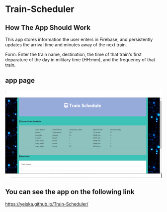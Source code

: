 # Train-Scheduler
## How The App Should Work
This app stores information the user enters in Firebase, and persistently updates the arrival time and minutes away of the next train.

Form: Enter the train name, destination, the time of that train's first deparature of the day in military time (HH:mm), and the frequency of that train.
## app page
![app Image](/assets/images/Train.png)
## You can see the app on the following link
https://yeiska.github.io/Train-Scheduler/